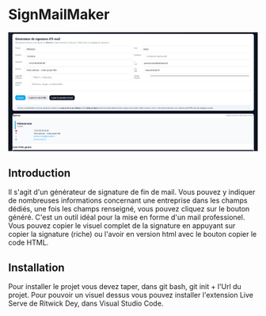 # SignMailMaker

![Screenshot of the interface of SignMailMaker.](./images/screen.png)

## Introduction

Il s'agit d'un générateur de signature de fin de mail. Vous pouvez y indiquer de nombreuses informations concernant une entreprise dans les champs dédiés, une fois les champs renseigné, vous pouvez cliquez sur le bouton généré. C'est un outil idéal pour la mise en forme d'un mail professionel.  
Vous pouvez copier le visuel complet de la signature en appuyant sur copier la signature (riche) ou l'avoir en version html avec le bouton copier le code HTML.

## Installation 

Pour installer le projet vous devez taper, dans git bash, git init + l'Url du projet. Pour pouvoir un visuel dessus vous pouvez installer l'extension Live Serve de Ritwick Dey, dans Visual Studio Code. 